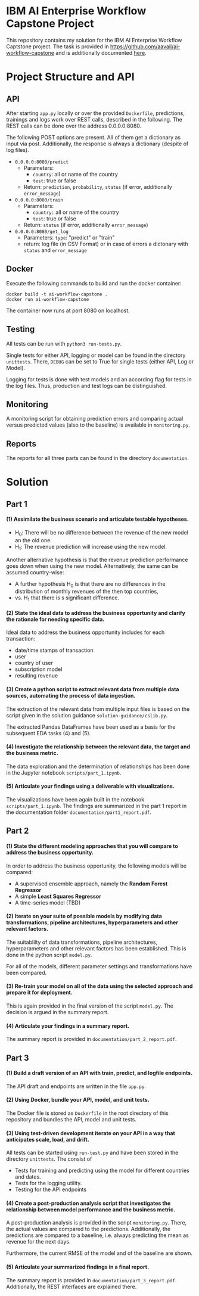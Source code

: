 
# IBM AI Enterprise Workflow Capstone Project

This repository contains my solution for the IBM AI Enterprise Workflow Captstone project.
The task is provided in https://github.com/aavail/ai-workflow-capstone and is additionally
documented [here](https://github.com/MBAigner/ai-workflow-capstone/blob/master/documentation/description.md).

# Project Structure and API

## API

After starting ``app.py`` locally or over the provided ``Dockerfile``, predictions, trainings and logs work over REST calls, described in the following.
The REST calls can be done over the address 0.0.0.0:8080.

The following POST options are present. All of them get a dictionary as input via post. Additionally, the response is always a dictionary (despite of log files).
* ``0.0.0.0:8080/predict``
  * Parameters:
    * ``country``: all or name of the country
    * ``test``: true or false
  * Return: ``prediction``, ``probability``, ``status`` (if error, additionally ``error_message``)
* ``0.0.0.0:8080/train``
  * Parameters: 
    * ``country:`` all or name of the country
    * ``test``: true or false
  * Return: ``status`` (if error, additionally ``error_message``)
* ``0.0.0.0:8080/get_log``
  * Parameters: ``type``: "predict" or "train"
  * return: log file (in CSV Format) or in case of errors a dictonary with ``status`` and ``error_message``

## Docker

Execute the following commands to build and run the docker container:

```
docker build -t ai-workflow-capstone .
docker run ai-workflow-capstone
```

The container now runs at port 8080 on localhost.

## Testing

All tests can be run with ``python3 run-tests.py``.

Single tests for either API, logging or model can be found in the directory ``unittests``.
There, ``DEBUG`` can be set to True for single tests (either API, Log or Model).

Logging for tests is done with test models and an according flag for tests in the log files.
Thus, production and test logs can be distinguished.

## Monitoring

A monitoring script for obtaining prediction errors and comparing actual versus predicted values (also to the baseline) is available in ``monitoring.py``.

## Reports

The reports for all three parts can be found in the directory ``documentation``.


# Solution

## Part 1

#### (1) Assimilate the business scenario and articulate testable hypotheses.

* H<sub>0</sub>: There will be no difference between the revenue of the new model an the old one.
* H<sub>1</sub>: The revenue prediction will increase using the new model.

Another alternative hypothesis is that the revenue prediction performance goes down when using the new model.
Alternatively, the same can be assumed country-wise:

* A further hypothesis H<sub>0</sub> is that there are no differences in the distribution of monthly revenues of the then top countries,
 * vs. H<sub>1</sub> that there is s significant difference.

#### (2) State the ideal data to address the business opportunity and clarify the rationale for needing specific data.

Ideal data to address the business opportunity includes for each transaction:

* date/time stamps of transaction
* user
* country of user
* subscription model
* resulting revenue

#### (3) Create a python script to extract relevant data from multiple data sources, automating the process of data ingestion.

The extraction of the relevant data from multiple input files is based on the script given in the solution guidance
 ``solution-guidance/cslib.py``.
 
The extracted Pandas DataFrames have been used as a basis for the subsequent EDA tasks (4) and (5).

####  (4) Investigate the relationship between the relevant data, the target and the business metric.

The data exploration and the determination of relationships has been done in the Jupyter notebook
 ``scripts/part_1.ipynb``.

#### (5) Articulate your findings using a deliverable with visualizations.

The visualizations have been again built in the notebook ``scripts/part_1.ipynb``.
The findings are summarized in the part 1 report in the documentation folder 
``documentation/part1_report.pdf``.

## Part 2

#### (1) State the different modeling approaches that you will compare to address the business opportunity.

In order to address the business opportunity, the following models will be compared:

* A supervised ensemble approach, namely the **Random Forest Regressor**
* A simple **Least Squares Regressor**
* A time-series model (TBD)

#### (2) Iterate on your suite of possible models by modifying data transformations, pipeline architectures, hyperparameters and other relevant factors.

The suitablilty of data transformations, pipeline architectures, hyperparameters and other relevant factors has been established. 
This is done in the python script ``model.py``.

For all of the models, different parameter settings and transformations have been compared.

#### (3) Re-train your model on all of the data using the selected approach and prepare it for deployment.

This is again provided in the final version of the script ``model.py``.
The decision is argued in the summary report.

#### (4) Articulate your findings in a summary report.

The summary report is provided in ``documentation/part_2_report.pdf``.

## Part 3


#### (1) Build a draft version of an API with train, predict, and logfile endpoints.

The API draft and endpoints are written in the file ``app.py``.

#### (2) Using Docker, bundle your API, model, and unit tests.

The Docker file is stored as ``Dockerfile`` in the root directory of this repository and bundles the API, model and unit tests.


#### (3) Using test-driven development iterate on your API in a way that anticipates scale, load, and drift.

All tests can be started using ``run-test.py`` and have been stored in the directory ``unittests``.
The consist of

* Tests for training and predicting using the model for different countries and dates.
* Tests for the logging utility.
* Testing for the API endpoints

#### (4) Create a post-production analysis script that investigates the relationship between model performance and the business metric.

A post-production analysis is provided in the script ``monitoring.py``.
There, the actual values are compared to the predictions.
Additionally, the predictions are compared to a baseline, i.e. always predicting the mean as revenue for the next days.

Furthermore, the current RMSE of the model and of the baseline are shown.

#### (5) Articulate your summarized findings in a final report.

The summary report is provided in ``documentation/part_3_report.pdf``.
Additionally, the REST interfaces are explained there.

